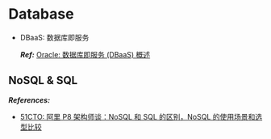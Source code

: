 # Database

- DBaaS: 数据库即服务

  **_Ref:_** [Oracle: 数据库即服务 (DBaaS) 概述](https://www.oracle.com/technetwork/cn/community/developer-day/2-dbaas-outline-1864781-zhs.pdf)

## NoSQL & SQL

**_References:_**

- [51CTO: 阿里 P8 架构师谈：NoSQL 和 SQL 的区别，NoSQL 的使用场景和选型比较](http://database.51cto.com/art/201808/582267.htm)

##
